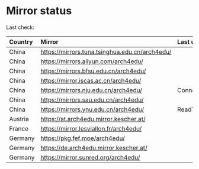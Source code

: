 <script src="./time.js"></script>
# Mirror status
Last check: <script type="text/javascript">localize(1687401813.1012836);</script>

|Country|Mirror|Last update|
|:------|:-----|:----------|
|China|https://mirrors.tuna.tsinghua.edu.cn/arch4edu/|<script type="text/javascript">localize(1687372257);</script>|
|China|https://mirrors.aliyun.com/arch4edu/|<script type="text/javascript">localize(1687329089);</script>|
|China|https://mirrors.bfsu.edu.cn/arch4edu/|<script type="text/javascript">localize(1687372257);</script>|
|China|https://mirror.iscas.ac.cn/arch4edu/|<script type="text/javascript">localize(1687372257);</script>|
|China|https://mirrors.nju.edu.cn/arch4edu/|ConnectionError|
|China|https://mirrors.sau.edu.cn/arch4edu/|<script type="text/javascript">localize(1673850842);</script>|
|China|https://mirrors.ynu.edu.cn/arch4edu/|ReadTimeout|
|Austria|https://at.arch4edu.mirror.kescher.at/|<script type="text/javascript">localize(1687372257);</script>|
|France|https://mirror.lesviallon.fr/arch4edu/|<script type="text/javascript">localize(1687372257);</script>|
|Germany|https://pkg.fef.moe/arch4edu/|<script type="text/javascript">localize(1687372257);</script>|
|Germany|https://de.arch4edu.mirror.kescher.at/|<script type="text/javascript">localize(1687372257);</script>|
|Germany|https://mirror.sunred.org/arch4edu/|<script type="text/javascript">localize(1687372257);</script>|

<script src="./tablefilter/tablefilter.js"></script>
<script src="./table.js"></script>
